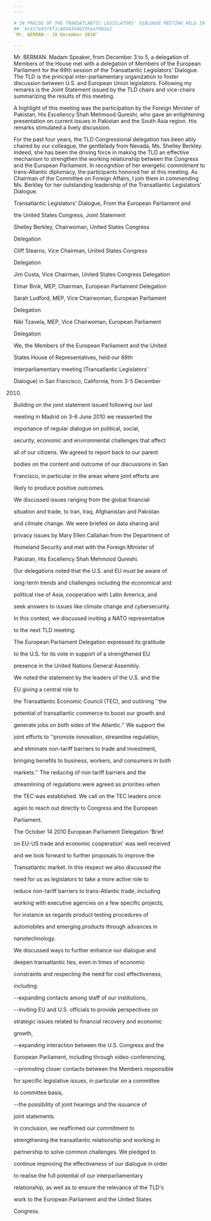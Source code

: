 ```yaml
---
---

# IN PRAISE OF THE TRANSATLANTIC LEGISLATORS' DIALOGUE MEETING HELD IN  SAN FRANCISCO, CA
## `6c617e03f4f1c80443440395eaf083e2`
`Mr. BERMAN — 18 December 2010`

---
```



Mr. BERMAN. Madam Speaker, from December 3 to 5, a delegation of 
Members of the House met with a delegation of Members of the European 
Parliament for the 69th session of the Transatlantic Legislators' 
Dialogue. The TLD is the principal inter-parliamentary organization to 
foster discussion between U.S. and European Union legislators. 
Following my remarks is the Joint Statement issued by the TLD chairs 
and vice-chairs summarizing the results of this meeting.

A highlight of this meeting was the participation by the Foreign 
Minister of Pakistan, His Excellency Shah Mehmood Qureshi, who gave an 
enlightening presentation on current issues in Pakistan and the South 
Asia region. His remarks stimulated a lively discussion.

For the past four years, the TLD Congressional delegation has been 
ably chaired by our colleague, the gentlelady from Nevada, Ms. Shelley 
Berkley. Indeed, she has been the driving force in making the TLD an 
effective mechanism to strengthen the working relationship between the 
Congress and the European Parliament. In recognition of her energetic 
commitment to trans-Atlantic diplomacy, the participants honored her at 
this meeting. As Chairman of the Committee on Foreign Affairs, I join 
them in commending Ms. Berkley for her outstanding leadership of the 
Transatlantic Legislators' Dialogue.

 Transatlantic Legislators' Dialogue, From the European Parliament and 







the United States Congress, Joint Statement




 Shelley Berkley, Chairwoman, United States Congress 


 Delegation



 Cliff Stearns, Vice Chairman, United States Congress 


 Delegation



 Jim Costa, Vice Chairman, United States Congress Delegation



 Elmar Brok, MEP, Chairman, European Parliament Delegation



 Sarah Ludford, MEP, Vice Chairwoman, European Parliament 


 Delegation



 Niki Tzavela, MEP, Vice Chairwoman, European Parliament 


 Delegation



 We, the Members of the European Parliament and the United 


 States House of Representatives, held our 69th 


 Interparliamentary meeting (Transatlantic Legislators' 


 Dialogue) in San Francisco, California, from 3-5 December 


 2010.



 Building on the joint statement issued following our last 


 meeting in Madrid on 3-6 June 2010 we reasserted the 


 importance of regular dialogue on political, social, 


 security, economic and environmental challenges that affect 


 all of our citizens. We agreed to report back to our parent 


 bodies on the content and outcome of our discussions in San 


 Francisco, in particular in the areas where joint efforts are 


 likely to produce positive outcomes.



 We discussed issues ranging from the global financial 


 situation and trade, to Iran, Iraq, Afghanistan and Pakistan 


 and climate change. We were briefed on data sharing and 


 privacy issues by Mary Ellen Callahan from the Department of 


 Homeland Security and met with the Foreign Minister of 


 Pakistan, His Excellency Shah Mehmood Qureshi.



 Our delegations noted that the U.S. and EU must be aware of 


 long-term trends and challenges including the economical and 


 political rise of Asia, cooperation with Latin America, and 


 seek answers to issues like climate change and cybersecurity. 


 In this context, we discussed inviting a NATO representative 


 to the next TLD meeting.



 The European Parliament Delegation expressed its gratitude 


 to the U.S. for its vote in support of a strengthened EU 


 presence in the United Nations General Assembly.



 We noted the statement by the leaders of the U.S. and the 


 EU giving a central role to




 the Transatlantic Economic Council (TEC), and outlining ''the 


 potential of transatlantic commerce to boost our growth and 


 generate jobs on both sides of the Atlantic.'' We support the 


 joint efforts to ''promote innovation, streamline regulation, 


 and eliminate non-tariff barriers to trade and investment, 


 bringing benefits to business, workers, and consumers in both 


 markets.'' The reducing of non tariff barriers and the 


 streamlining of regulations were agreed as priorities when 


 the TEC was established. We call on the TEC leaders once 


 again to reach out directly to Congress and the European 


 Parliament.



 The October 14 2010 European Parliament Delegation 'Brief 


 on EU-US trade and economic cooperation' was well received 


 and we look forward to further proposals to improve the 


 Transatlantic market. In this respect we also discussed the 


 need for us as legislators to take a more active role to 


 reduce non-tariff barriers to trans-Atlantic trade, including 


 working with executive agencies on a few specific projects, 


 for instance as regards product testing procedures of 


 automobiles and emerging products through advances in 


 nanotechnology.



 We discussed ways to further enhance our dialogue and 


 deepen transatlantic ties, even in times of economic 


 constraints and respecting the need for cost effectiveness, 


 including:



 --expanding contacts among staff of our institutions,



 --inviting EU and U.S. officials to provide perspectives on 


 strategic issues related to financial recovery and economic 


 growth,



 --expanding interaction between the U.S. Congress and the 


 European Parliament, including through video-conferencing,



 --promoting closer contacts between the Members responsible 


 for specific legislative issues, in particular on a committee 


 to committee basis,



 --the possibility of joint hearings and the issuance of 


 joint statements.



 In conclusion, we reaffirmed our commitment to 


 strengthening the transatlantic relationship and working in 


 partnership to solve common challenges. We pledged to 


 continue improving the effectiveness of our dialogue in order 


 to realise the full potential of our interparliamentary 


 relationship, as well as to ensure the relevance of the TLD's 


 work to the European Parliament and the United States 


 Congress.
